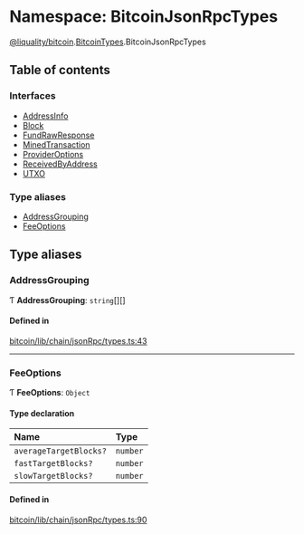 # Namespace: BitcoinJsonRpcTypes

[@liquality/bitcoin](../wiki/@liquality.bitcoin).[BitcoinTypes](../wiki/@liquality.bitcoin.BitcoinTypes).BitcoinJsonRpcTypes

## Table of contents

### Interfaces

- [AddressInfo](../wiki/@liquality.bitcoin.BitcoinTypes.BitcoinJsonRpcTypes.AddressInfo)
- [Block](../wiki/@liquality.bitcoin.BitcoinTypes.BitcoinJsonRpcTypes.Block)
- [FundRawResponse](../wiki/@liquality.bitcoin.BitcoinTypes.BitcoinJsonRpcTypes.FundRawResponse)
- [MinedTransaction](../wiki/@liquality.bitcoin.BitcoinTypes.BitcoinJsonRpcTypes.MinedTransaction)
- [ProviderOptions](../wiki/@liquality.bitcoin.BitcoinTypes.BitcoinJsonRpcTypes.ProviderOptions)
- [ReceivedByAddress](../wiki/@liquality.bitcoin.BitcoinTypes.BitcoinJsonRpcTypes.ReceivedByAddress)
- [UTXO](../wiki/@liquality.bitcoin.BitcoinTypes.BitcoinJsonRpcTypes.UTXO)

### Type aliases

- [AddressGrouping](../wiki/@liquality.bitcoin.BitcoinTypes.BitcoinJsonRpcTypes#addressgrouping)
- [FeeOptions](../wiki/@liquality.bitcoin.BitcoinTypes.BitcoinJsonRpcTypes#feeoptions)

## Type aliases

### AddressGrouping

Ƭ **AddressGrouping**: `string`[][]

#### Defined in

[bitcoin/lib/chain/jsonRpc/types.ts:43](https://github.com/liquality/chainabstractionlayer/blob/9cc13847/packages/bitcoin/lib/chain/jsonRpc/types.ts#L43)

___

### FeeOptions

Ƭ **FeeOptions**: `Object`

#### Type declaration

| Name | Type |
| :------ | :------ |
| `averageTargetBlocks?` | `number` |
| `fastTargetBlocks?` | `number` |
| `slowTargetBlocks?` | `number` |

#### Defined in

[bitcoin/lib/chain/jsonRpc/types.ts:90](https://github.com/liquality/chainabstractionlayer/blob/9cc13847/packages/bitcoin/lib/chain/jsonRpc/types.ts#L90)
